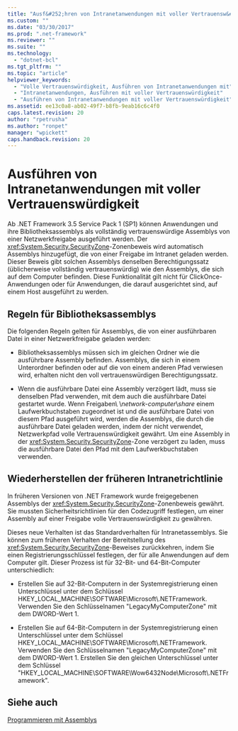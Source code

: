 ```yaml
---
title: "Ausf&#252;hren von Intranetanwendungen mit voller Vertrauensw&#252;rdigkeit | Microsoft Docs"
ms.custom: ""
ms.date: "03/30/2017"
ms.prod: ".net-framework"
ms.reviewer: ""
ms.suite: ""
ms.technology: 
  - "dotnet-bcl"
ms.tgt_pltfrm: ""
ms.topic: "article"
helpviewer_keywords: 
  - "Volle Vertrauenswürdigkeit, Ausführen von Intranetanwendungen mit"
  - "Intranetanwendungen, Ausführen mit voller Vertrauenswürdigkeit"
  - "Ausführen von Intranetanwendungen mit voller Vertrauenswürdigkeit"
ms.assetid: ee13c0a8-ab02-49f7-b8fb-9eab16c6c4f0
caps.latest.revision: 20
author: "rpetrusha"
ms.author: "ronpet"
manager: "wpickett"
caps.handback.revision: 20
---
```

# Ausf&#252;hren von Intranetanwendungen mit voller Vertrauensw&#252;rdigkeit
Ab .NET Framework 3.5 Service Pack 1 \(SP1\) können Anwendungen und ihre Bibliotheksassemblys als vollständig vertrauenswürdige Assemblys von einer Netzwerkfreigabe ausgeführt werden.  Der <xref:System.Security.SecurityZone>\-Zonenbeweis wird automatisch Assemblys hinzugefügt, die von einer Freigabe im Intranet geladen werden.  Dieser Beweis gibt solchen Assemblys denselben Berechtigungssatz \(üblicherweise vollständig vertrauenswürdig\) wie den Assemblys, die sich auf dem Computer befinden.  Diese Funktionalität gilt nicht für ClickOnce\-Anwendungen oder für Anwendungen, die darauf ausgerichtet sind, auf einem Host ausgeführt zu werden.  
  
## Regeln für Bibliotheksassemblys  
 Die folgenden Regeln gelten für Assemblys, die von einer ausführbaren Datei in einer Netzwerkfreigabe geladen werden:  
  
-   Bibliotheksassemblys müssen sich im gleichen Ordner wie die ausführbare Assembly befinden.  Assemblys, die sich in einem Unterordner befinden oder auf die von einem anderen Pfad verwiesen wird, erhalten nicht den voll vertrauenswürdigen Berechtigungssatz.  
  
-   Wenn die ausführbare Datei eine Assembly verzögert lädt, muss sie denselben Pfad verwenden, mit dem auch die ausführbare Datei gestartet wurde.  Wenn Freigaben\\ \\*network\-computer*\\*share* einem Laufwerkbuchstaben zugeordnet ist und die ausführbare Datei von diesem Pfad ausgeführt wird, werden die Assemblys, die durch die ausführbare Datei geladen werden, indem der nicht verwendet, Netzwerkpfad volle Vertrauenswürdigkeit gewährt.  Um eine Assembly in der <xref:System.Security.SecurityZone>\-Zone verzögert zu laden, muss die ausführbare Datei den Pfad mit dem Laufwerkbuchstaben verwenden.  
  
## Wiederherstellen der früheren Intranetrichtlinie  
 In früheren Versionen von .NET Framework wurde freigegebenen Assemblys der <xref:System.Security.SecurityZone>\-Zonenbeweis gewährt.  Sie mussten Sicherheitsrichtlinien für den Codezugriff festlegen, um einer Assembly auf einer Freigabe volle Vertrauenswürdigkeit zu gewähren.  
  
 Dieses neue Verhalten ist das Standardverhalten für Intranetassemblys.  Sie können zum früheren Verhalten der Bereitstellung des <xref:System.Security.SecurityZone>\-Beweises zurückkehren, indem Sie einen Registrierungsschlüssel festlegen, der für alle Anwendungen auf dem Computer gilt.  Dieser Prozess ist für 32\-Bit\- und 64\-Bit\-Computer unterschiedlich:  
  
-   Erstellen Sie auf 32\-Bit\-Computern in der Systemregistrierung einen Unterschlüssel unter dem Schlüssel HKEY\_LOCAL\_MACHINE\\SOFTWARE\\Microsoft\\.NETFramework.  Verwenden Sie den Schlüsselnamen "LegacyMyComputerZone" mit dem DWORD\-Wert 1.  
  
-   Erstellen Sie auf 64\-Bit\-Computern in der Systemregistrierung einen Unterschlüssel unter dem Schlüssel HKEY\_LOCAL\_MACHINE\\SOFTWARE\\Microsoft\\.NETFramework.  Verwenden Sie den Schlüsselnamen "LegacyMyComputerZone" mit dem DWORD\-Wert 1.  Erstellen Sie den gleichen Unterschlüssel unter dem Schlüssel "HKEY\_LOCAL\_MACHINE\\SOFTWARE\\Wow6432Node\\Microsoft\\.NETFramework".  
  
## Siehe auch  
 [Programmieren mit Assemblys](../../../docs/framework/app-domains/programming-with-assemblies.md)